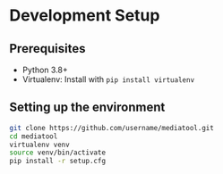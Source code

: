 # Development Setup

## Prerequisites
- Python 3.8+
- Virtualenv: Install with `pip install virtualenv`

## Setting up the environment
```bash
git clone https://github.com/username/mediatool.git
cd mediatool
virtualenv venv
source venv/bin/activate
pip install -r setup.cfg
```
